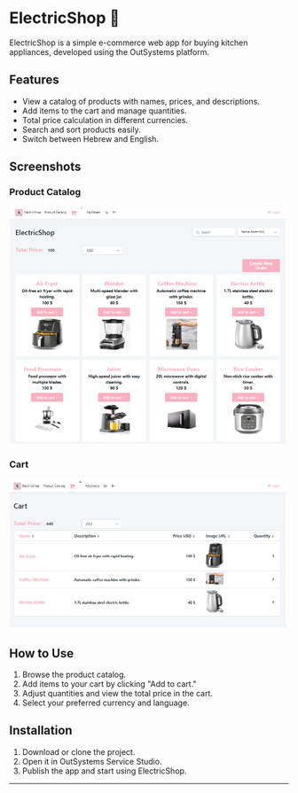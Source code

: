 # ElectricShop 🛒

ElectricShop is a simple e-commerce web app for buying kitchen appliances, developed using the OutSystems platform.

## Features

- View a catalog of products with names, prices, and descriptions.
- Add items to the cart and manage quantities.
- Total price calculation in different currencies.
- Search and sort products easily.
- Switch between Hebrew and English.

## Screenshots

### Product Catalog

<img src="Images/Screenshot 2024-12-30 151835.png" alt="Product Catalog" width="500px" />

### Cart

<img src="Images/Screenshot 2024-12-30 151906.png" alt="Cart Page" width="500px" />


## How to Use

1. Browse the product catalog.
2. Add items to your cart by clicking "Add to cart."
3. Adjust quantities and view the total price in the cart.
4. Select your preferred currency and language.

## Installation

1. Download or clone the project.
2. Open it in OutSystems Service Studio.
3. Publish the app and start using ElectricShop.

---


